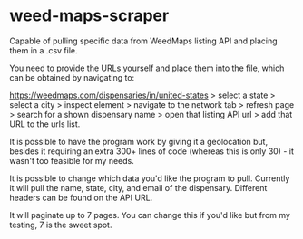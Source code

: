 # weed-maps-scraper

Capable of pulling specific data from WeedMaps listing API and placing them in a .csv file.

You need to provide the URLs yourself and place them into the file, which can be obtained by navigating to:

https://weedmaps.com/dispensaries/in/united-states > select a state > select a city > inspect element > navigate to the network tab > refresh page > search for a shown dispensary name > open that listing API url > add that URL to the urls list.

It is possible to have the program work by giving it a geolocation but, besides it requiring an extra 300+ lines of code (whereas this is only 30) - it wasn't too feasible for my needs.

It is possible to change which data you'd like the program to pull. Currently it will pull the name, state, city, and email of the dispensary. Different headers can be found on the API URL.

It will paginate up to 7 pages. You can change this if you'd like but from my testing, 7 is the sweet spot.
